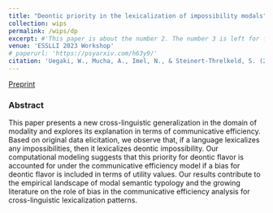 ```yaml
---
title: "Deontic priority in the lexicalization of impossibility modals"
collection: wips
permalink: /wips/dp
excerpt: #'This paper is about the number 2. The number 3 is left for future work.' date: 
venue: 'ESSLLI 2023 Workshop'
# paperurl: 'https://psyarxiv.com/h63y9/'
citation: 'Uegaki, W., Mucha, A., Imel, N., & Steinert-Threlkeld, S. (2023). Deontic priority in the lexicalization of impossibility modals. PsyArXiv.'
---
```


[Preprint](https://psyarxiv.com/h63y9/)

### Abstract

This paper presents a new cross-linguistic generalization in the domain of modality and explores its explanation in terms of communicative efficiency. Based on original data elicitation, we observe that, if a language lexicalizes any impossibilities, then it lexicalizes deontic impossibility. Our computational modeling suggests that this priority for deontic flavor is accounted for under the communicative efficiency model if a bias for deontic flavor is included in terms of utility values. Our results contribute to the empirical landscape of modal semantic typology and the growing literature on the role of bias in the communicative efficiency analysis for cross-linguistic lexicalization patterns.
